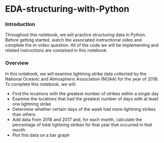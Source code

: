 # EDA-structuring-with-Python
### Introduction
Throughout this notebook, we will practice structuring data in Python. Before getting started, watch the associated instructional video and complete the in-video question. All of the code we will be implementing and related instructions are contained in this notebook.

### Overview
In this notebook, we will examine lightning strike data collected by the National Oceanic and Atmospheric Association (NOAA) for the year of 2018. To complete this notebook, we will:

* Find the locations with the greatest number of strikes within a single day
* Examine the locations that had the greatest number of days with at least one lightning strike
* Determine whether certain days of the week had more lightning strikes than others
* Add data from 2016 and 2017 and, for each month, calculate the percentage of total lightning strikes for that year that occurred in that month
* Plot this data on a bar graph
